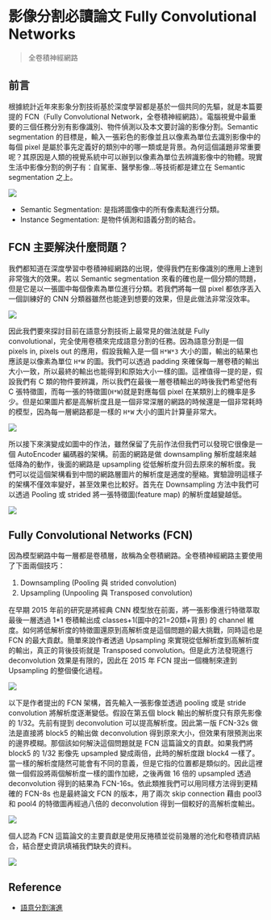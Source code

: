 
# 影像分割必讀論文 Fully Convolutional Networks
> 全卷積神經網路
## 前言
根據統計近年來影象分割技術基於深度學習都是基於一個共同的先驅，就是本篇要提的 FCN（Fully Convolutional Network，全卷積神經網路）。電腦視覺中最重要的三個任務分別有影像識別、物件偵測以及本文要討論的影像分割。Semantic segmentation 的目標是，輸入一張彩色的影像並且以像素為單位去識別影像中的每個 pixel 是屬於事先定義好的類別中的哪一類或是背景。為何這個議題非常重要呢？其原因是人類的視覺系統中可以辦到以像素為單位去辨識影像中的物體。現實生活中影像分割的例子有：自駕車、醫學影像…等技術都是建立在 Semantic segmentation 之上。

![](https://i.imgur.com/0DFFTKs.png)

- Semantic Segmentation: 是指將圖像中的所有像素點進行分類。
- Instance Segmentation: 是物件偵測和語義分割的結合。

## FCN 主要解決什麼問題？
我們都知道在深度學習中卷積神經網路的出現，使得我們在影像識別的應用上達到非常強大的效果。若以 Semantic segmentation 來看的確也是一個分類的問題，但是它是以一張圖中每個像素為單位進行分類。若我們將每一個 pixel 都依序丟入一個訓練好的 CNN 分類器雖然也能達到想要的效果，但是此做法非常沒效率。

![](https://i.imgur.com/blbHHcW.png)

因此我們要來探討目前在語意分割技術上最常見的做法就是 Fully convolutional，完全使用卷積來完成語意分割的任務。因為語意分割是一個 pixels in, pixels out 的應用，假設我輸入是一個 `H*W*3` 大小的圖，輸出的結果也應該是以像素為單位 `H*W` 的圖。我們可以透過 padding 來確保每一層卷積的輸出大小一致，所以最終的輸出也能得到和原始大小一樣的圖。這裡值得一提的是，假設我們有 C 類的物件要辨識，所以我們在最後一層卷積輸出的時後我們希望他有 C 張特徵圖，而每一張的特徵圖(`H*W`)就是對應每個 pixel 在某類別上的機率是多少。但是如果圖片都是高解析度且是一個非常深層的網路的時候還是一個非常耗時的模型，因為每一層網路都是一樣的 `H*W` 大小的圖片計算量非常大。

![](https://i.imgur.com/DRR1NQ5.png)

所以接下來演變成如圖中的作法，雖然保留了先前作法但我們可以發現它很像是一個 AutoEncoder 編碼器的架構。前面的網路是做 downsampling 解析度越來越低降為的動作，後面的網路是 upsampling 從低解析度升回去原來的解析度。我們可以從這個架構看到中間的網路層圖片的解析度是適度的壓縮。實驗證明這樣子的架構不僅效率變好，甚至效果也比較好。首先在 Downsampling 方法中我們可以透過 Pooling 或 strided 將一張特徵圖(feature map) 的解析度越變越低。

![](https://i.imgur.com/lYXrnw8.png)

## Fully Convolutional Networks (FCN)
因為模型網路中每一層都是卷積層，故稱為全卷積網路。全卷積神經網路主要使用了下面兩個技巧：

1. Downsampling (Pooling 與 strided convolution)
2. Upsampling (Unpooling 與 Transposed convolution)

在早期 2015 年前的研究是將經典 CNN 模型放在前面，將一張影像進行特徵萃取最後一層透過 1*1 卷積輸出成 classes+1(圖中的21=20類+背景) 的 channel 維度。如何將低解析度的特徵圖還原到高解析度是這個問題的最大挑戰，同時這也是 FCN 的最大貢獻。簡單來說作者透過 Upsampling 來實現從低解析度到高解析度的輸出，真正的背後技術就是 Transposed convolution。但是此方法發現進行 deconvolution 效果是有限的，因此在 2015 年 FCN 提出一個機制來達到 Upsampling 的整個優化過程。


![](https://i.imgur.com/Q9cFPxZ.png)

以下是作者提出的 FCN 架構，首先輸入一張影像並透過 pooling 或是 stride convolution 將解析度逐漸變低。假設在第五個 block 輸出的解析度只有原先影像的 1/32。先前有提到 deconvolution 可以提高解析度。因此第一版 FCN-32s 做法是直接將 block5 的輸出做 deconvolution 得到原來大小，但效果有限預測出來的邊界模糊。那個該如何解決這個問題就是 FCN 這篇論文的貢獻。如果我們將 block5 的 1/32 影像先 upsampled 變成兩倍，此時的解析度跟 block4 一樣了。當一樣的解析度隨然可能會有不同的意義，但是它指的位置都是類似的。因此這裡做一個假設將兩個解析度一樣的圖作加總，之後再做 16 倍的 upsampled 透過 deconvolution 得到的結果為 FCN-16s。依此類推我們可以用同樣方法得到更精確的 FCN-8s 也是最終論文 FCN  的版本，用了兩次 skip connection 藉由 pool3 和 pool4 的特徵圖再經過八倍的 deconvolution 得到一個較好的高解析度輸出。

![](https://i.imgur.com/4ETid3Z.png)

個人認為 FCN 這篇論文的主要貢獻是使用反捲積並從前幾層的池化和卷積資訊結合，結合歷史資訊填補我們缺失的資料。

![](https://i.imgur.com/buZPxuZ.png)

## Reference
- [語意分割演進](https://www.gushiciku.cn/dc_tw/109328837)